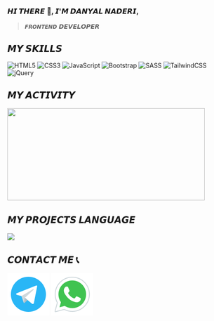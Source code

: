 ### 𝙃𝙄 𝙏𝙃𝙀𝙍𝙀 👋, 𝙄'𝙈 𝘿𝘼𝙉𝙔𝘼𝙇 𝙉𝘼𝘿𝙀𝙍𝙄, 
> `𝙁𝙍𝙊𝙉𝙏𝙀𝙉𝘿` 𝘿𝙀𝙑𝙀𝙇𝙊𝙋𝙀𝙍

## 𝙈𝙔 𝙎𝙆𝙄𝙇𝙇𝙎
![HTML5](https://img.shields.io/badge/html5-%23E34F26.svg?style=for-the-badge&logo=html5&logoColor=white)
![CSS3](https://img.shields.io/badge/css3-%231572B6.svg?style=for-the-badge&logo=css3&logoColor=white)
![JavaScript](https://img.shields.io/badge/javascript-%23323330.svg?style=for-the-badge&logo=javascript&logoColor=%23F7DF1E)
![Bootstrap](https://img.shields.io/badge/bootstrap-%238511FA.svg?style=for-the-badge&logo=bootstrap&logoColor=white)
![SASS](https://img.shields.io/badge/SASS-hotpink.svg?style=for-the-badge&logo=SASS&logoColor=white)
![TailwindCSS](https://img.shields.io/badge/tailwindcss-%2338B2AC.svg?style=for-the-badge&logo=tailwind-css&logoColor=white)
![jQuery](https://img.shields.io/badge/jquery-%230769AD.svg?style=for-the-badge&logo=jquery&logoColor=white)

## 𝙈𝙔 𝘼𝘾𝙏𝙄𝙑𝙄𝙏𝙔
<img style="width:450px; height:210px;" src="https://github-readme-stats.vercel.app/api?username=danyal-naderi&show_icons=true&theme=dark"/>

## 𝙈𝙔 𝙋𝙍𝙊𝙅𝙀𝘾𝙏𝙎 𝙇𝘼𝙉𝙂𝙐𝘼𝙂𝙀
<img style="width:450px;" src="https://github-readme-stats.vercel.app/api/top-langs/?username=danyal-naderi&layout=compact"/>

<h2>𝘾𝙊𝙉𝙏𝘼𝘾𝙏 𝙈𝙀 📞</h2>
<a href="https://t.me/danyal_naderi"><img src="https://raw.githubusercontent.com/danyal-naderi/danyal-naderi/f7b77cce290ebc4482551e31b313af471f2b7dca/icons8-telegram-app.svg" alt="telegram"/></a> 
<a href="https://wa.me/+989194584486"><img src="https://raw.githubusercontent.com/danyal-naderi/danyal-naderi/452c2f37142937d1091c09016b703bbd7b93e784/icons8-whatsapp-app.svg" alt="whatsapp"/></a> 
